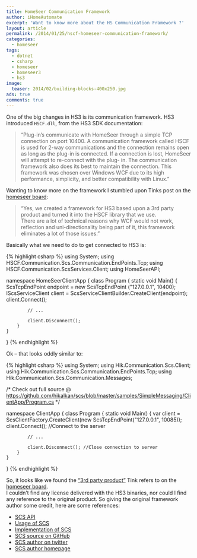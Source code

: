 ```yaml
---
title: HomeSeer Communication Framework
author: iHomeAutomate
excerpt: 'Want to know more about the HS Communication Framework ?'
layout: article
permalink: /2014/01/25/hscf-homeseer-communication-framework/
categories:
  - homeseer
tags:
  - dotnet
  - csharp
  - homeseer
  - homeseer3
  - hs3
image:
  teaser: 2014/02/building-blocks-400x250.jpg
ads: true
comments: true
---
```

One of the big changes in HS3 is its communication framework. HS3 introduced `HSCF.dll`, from the HS3 SDK documentation:

> &#8220;Plug-in&#8217;s communicate with HomeSeer through a simple TCP connection on port 10400. A communication framework called HSCF is used for 2-way communications and the connection remains open as long as the plug-in is connected. If a connection is lost, HomeSeer will attempt to re-connect with the plug- in. The communication framework also does its best to maintain the connection. This framework was chosen over Windows WCF due to its high performance, simplicity, and better compatibility with Linux.&#8221;

Wanting to know more on the framework I stumbled upon Tinks post on the [homeseer board][1]:

> &#8220;Yes, we created a framework for HS3 based upon a 3rd party product and turned it into the HSCF library that we use.  
> There are a lot of technical reasons why WCF would not work, reflection and uni-directionality being part of it, this framework eliminates a lot of those issues.&#8221;

Basically what we need to do to get connected to HS3 is:

{% highlight csharp %}
using System;
using HSCF.Communication.Scs.Communication.EndPoints.Tcp;
using HSCF.Communication.ScsServices.Client;
using HomeSeerAPI;
 
namespace HomeSeerClientApp
{
    class Program
    {
        static void Main()
        {
            ScsTcpEndPoint endpoint = new ScsTcpEndPoint ("127.0.0.1", 10400);
            IScsServiceClient<IHSApplication> client = ScsServiceClientBuilder.CreateClient<IHSApplication>(endpoint);
            client.Connect();
            
            // ...
            
            client.Disconnect();
        }
    }
}
{% endhighlight %}


Ok &#8211; that looks oddly similar to:

{% highlight csharp %}
using System;
using Hik.Communication.Scs.Client;
using Hik.Communication.Scs.Communication.EndPoints.Tcp;
using Hik.Communication.Scs.Communication.Messages;
 
/* Check out full source @ https://github.com/hikalkan/scs/blob/master/samples/SimpleMessaging/ClientApp/Program.cs */
 
namespace ClientApp
{
    class Program
    {
        static void Main()
        {
            var client = ScsClientFactory.CreateClient(new ScsTcpEndPoint("127.0.0.1", 10085));
            client.Connect(); //Connect to the server
            
            // ...
            
            client.Disconnect(); //Close connection to server
        }
    }
}
{% endhighlight %}

So, it looks like we found the [&#8220;3rd party product&#8221;][2] Tink refers to on the [homeseer board][1].  
I couldn&#8217;t find any license delivered with the HS3 binaries, nor could I find any reference to the original product. So giving the original framework author some credit, here are some references:

  * [SCS API][3]
  * [Usage of SCS][4]
  * [Implementation of SCS][5]
  * [SCS source on GitHub][2]
  * [SCS author on twitter][6]
  * [SCS author homepage][7]

 [1]: http://board.homeseer.com/showpost.php?p=1086996&postcount=10
 [2]: https://github.com/hikalkan/scs
 [3]: http://www.nudoq.org/#!/Packages/SCS
 [4]: http://www.codeproject.com/Articles/153938/A-Complete-TCP-Server-Client-Communication-and-RMI
 [5]: http://www.codeproject.com/Articles/155282/A-Complete-TCP-Server-Client-Communication-and-RMI
 [6]: https://twitter.com/hibrahimkalkan
 [7]: www.halilibrahimkalkan.com

